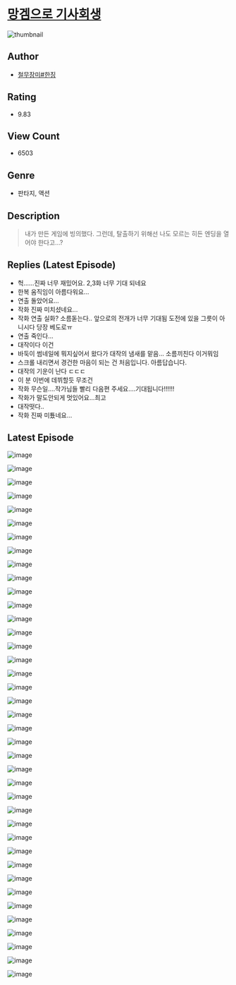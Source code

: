 # [망겜으로 기사회생](https://comic.naver.com/challenge/list?titleId=810028)
![thumbnail](https://image-comic.pstatic.net/user_contents_data/challenge_comic/2023/05/26/366705/upload_4123385642668276070_480x623.jpeg)

## Author
- [철무장미#한징](https://comic.naver.com/artistTitle?id=366705)

## Rating
- 9.83

## View Count
- 6503

## Genre
- 판타지, 액션

## Description
> 내가 만든 게임에 빙의했다. 그런데, 탈출하기 위해선 나도 모르는 히든 엔딩을 열어야 한다고...?

## Replies (Latest Episode)
- 헉......진짜 너무 재밌어요. 2,3화 너무 기대 되네요
- 한복 움직임이 아름다워요...
- 연출 돌았어요...
- 작화 진짜 미치셨네요...
- 작화 연출 실화? 소름돋는다.. 앞으로의 전개가 너무 기대됨 도전에 있을 그릇이 아니시다 당장 베도로ㅠ
- 연출 죽인다...
- 대작이다 이건
- 바둑이 썸네일에 뭐지싶어서 왔다가 대작의 냄새를 맡음... 소름끼친다 이거뭐임
- 스크롤 내리면서 경건한 마음이 되는 건 처음입니다. 아름답습니다.
- 대작의 기운이 난다 ㄷㄷㄷ
- 이 분 이번에 데뷔할듯 무조건
- 작화 무슨일....작가님들 빨리 다음편 주세요....기대됩니다!!!!!!
- 작화가 말도안되게 멋있어요...최고
- 대작떳다..
- 작화 진짜 미툤네요…

## Latest Episode
![image](https://image-comic.pstatic.net/user_contents_data/challenge_comic/2023/05/23/366705/upload_7075543564778090801.jpeg)

![image](https://image-comic.pstatic.net/user_contents_data/challenge_comic/2023/05/23/366705/upload_3702861825632920371.jpeg)

![image](https://image-comic.pstatic.net/user_contents_data/challenge_comic/2023/05/23/366705/upload_3544393806796632677.jpeg)

![image](https://image-comic.pstatic.net/user_contents_data/challenge_comic/2023/05/23/366705/upload_3763099678950056501.jpeg)

![image](https://image-comic.pstatic.net/user_contents_data/challenge_comic/2023/05/23/366705/upload_7219610377798312802.jpeg)

![image](https://image-comic.pstatic.net/user_contents_data/challenge_comic/2023/05/23/366705/upload_3631699208977854817.jpeg)

![image](https://image-comic.pstatic.net/user_contents_data/challenge_comic/2023/05/23/366705/upload_3618699909948335159.jpeg)

![image](https://image-comic.pstatic.net/user_contents_data/challenge_comic/2023/05/23/366705/upload_4135209563868705125.jpeg)

![image](https://image-comic.pstatic.net/user_contents_data/challenge_comic/2023/05/23/366705/upload_3689067336242311216.jpeg)

![image](https://image-comic.pstatic.net/user_contents_data/challenge_comic/2023/05/23/366705/upload_3906645500441998902.jpeg)

![image](https://image-comic.pstatic.net/user_contents_data/challenge_comic/2023/05/23/366705/upload_3919364439726700897.jpeg)

![image](https://image-comic.pstatic.net/user_contents_data/challenge_comic/2023/05/23/366705/upload_3689402893497152822.jpeg)

![image](https://image-comic.pstatic.net/user_contents_data/challenge_comic/2023/05/23/366705/upload_3558745744123047984.jpeg)

![image](https://image-comic.pstatic.net/user_contents_data/challenge_comic/2023/05/23/366705/upload_3545567891156251184.jpeg)

![image](https://image-comic.pstatic.net/user_contents_data/challenge_comic/2023/05/23/366705/upload_3631082399366145381.jpeg)

![image](https://image-comic.pstatic.net/user_contents_data/challenge_comic/2023/05/23/366705/upload_3689355416911950900.jpeg)

![image](https://image-comic.pstatic.net/user_contents_data/challenge_comic/2023/05/23/366705/upload_3906703580462670899.jpeg)

![image](https://image-comic.pstatic.net/user_contents_data/challenge_comic/2023/05/23/366705/upload_7364290500988264805.jpeg)

![image](https://image-comic.pstatic.net/user_contents_data/challenge_comic/2023/05/23/366705/upload_3978426030451024695.jpeg)

![image](https://image-comic.pstatic.net/user_contents_data/challenge_comic/2023/05/23/366705/upload_3763095268055266406.jpeg)

![image](https://image-comic.pstatic.net/user_contents_data/challenge_comic/2023/05/23/366705/upload_3991707929037516850.jpeg)

![image](https://image-comic.pstatic.net/user_contents_data/challenge_comic/2023/05/23/366705/upload_7364854562469339956.jpeg)

![image](https://image-comic.pstatic.net/user_contents_data/challenge_comic/2023/05/23/366705/upload_3991656435866035299.jpeg)

![image](https://image-comic.pstatic.net/user_contents_data/challenge_comic/2023/05/23/366705/upload_3906698096547357239.jpeg)

![image](https://image-comic.pstatic.net/user_contents_data/challenge_comic/2023/05/23/366705/upload_3846975927081854050.jpeg)

![image](https://image-comic.pstatic.net/user_contents_data/challenge_comic/2023/05/23/366705/upload_4121130329557971298.jpeg)

![image](https://image-comic.pstatic.net/user_contents_data/challenge_comic/2023/05/23/366705/upload_3616453385092490084.jpeg)

![image](https://image-comic.pstatic.net/user_contents_data/challenge_comic/2023/05/23/366705/upload_3486738509328365412.jpeg)

![image](https://image-comic.pstatic.net/user_contents_data/challenge_comic/2023/05/23/366705/upload_3617578189802660452.jpeg)

![image](https://image-comic.pstatic.net/user_contents_data/challenge_comic/2023/05/23/366705/upload_7076060343846659641.jpeg)

![image](https://image-comic.pstatic.net/user_contents_data/challenge_comic/2023/05/23/366705/upload_3487300578847515954.jpeg)

![image](https://image-comic.pstatic.net/user_contents_data/challenge_comic/2023/05/23/366705/upload_3775482378972443444.jpeg)

![image](https://image-comic.pstatic.net/user_contents_data/challenge_comic/2023/05/23/366705/upload_4051323440147214389.jpeg)

![image](https://image-comic.pstatic.net/user_contents_data/challenge_comic/2023/05/23/366705/upload_7306074684602725219.jpeg)

![image](https://image-comic.pstatic.net/user_contents_data/challenge_comic/2023/05/23/366705/upload_3991144076302038374.jpeg)

![image](https://image-comic.pstatic.net/user_contents_data/challenge_comic/2023/05/23/366705/upload_7363724471546688051.jpeg)

![image](https://image-comic.pstatic.net/user_contents_data/challenge_comic/2023/05/23/366705/upload_3990808515607605605.jpeg)

![image](https://image-comic.pstatic.net/user_contents_data/challenge_comic/2023/05/23/366705/upload_3559022607073292849.jpeg)

![image](https://image-comic.pstatic.net/user_contents_data/challenge_comic/2023/05/23/366705/upload_7017281556049244728.jpeg)
